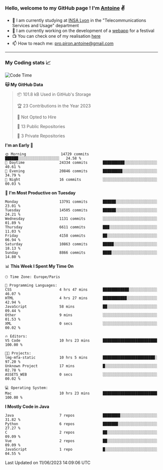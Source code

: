 ### Hello, welcome to my GitHub page ! I'm [Antoine](https://github.com/AntoinePiron) ✌️

- 🌱 I am currently studying at [INSA Lyon](https://www.insa-lyon.fr) in the "Telecommunications Services and Usage" department
- 🔭 I am currently working on the development of a [webapp](https://github.com/24HeuresINSA/Overbookd) for a festival
- 📺 You can check one of my realisation [here](https://astustc.fr)
- 📫 How to reach me: [pro.piron.antoine@gmail.com](mailto:pro.piron.antoine@gmail.com)

---

### My Coding stats 📈
<!--START_SECTION:waka-->
![Code Time](http://img.shields.io/badge/Code%20Time-149%20hrs%2024%20mins-blue)

**🐱 My GitHub Data** 

> 📦 101.8 kB Used in GitHub's Storage 
 > 
> 🏆 23 Contributions in the Year 2023
 > 
> 🚫 Not Opted to Hire
 > 
> 📜 13 Public Repositories 
 > 
> 🔑 3 Private Repositories 
 > 
**I'm an Early 🐤** 

```text
🌞 Morning                14729 commits       ██████░░░░░░░░░░░░░░░░░░░   24.58 % 
🌆 Daytime                24334 commits       ██████████░░░░░░░░░░░░░░░   40.61 % 
🌃 Evening                20846 commits       █████████░░░░░░░░░░░░░░░░   34.79 % 
🌙 Night                  16 commits          ░░░░░░░░░░░░░░░░░░░░░░░░░   00.03 % 
```
📅 **I'm Most Productive on Tuesday** 

```text
Monday                   13791 commits       ██████░░░░░░░░░░░░░░░░░░░   23.01 % 
Tuesday                  14505 commits       ██████░░░░░░░░░░░░░░░░░░░   24.21 % 
Wednesday                1131 commits        ░░░░░░░░░░░░░░░░░░░░░░░░░   01.89 % 
Thursday                 6611 commits        ███░░░░░░░░░░░░░░░░░░░░░░   11.03 % 
Friday                   4158 commits        ██░░░░░░░░░░░░░░░░░░░░░░░   06.94 % 
Saturday                 10863 commits       █████░░░░░░░░░░░░░░░░░░░░   18.13 % 
Sunday                   8866 commits        ████░░░░░░░░░░░░░░░░░░░░░   14.80 % 
```


📊 **This Week I Spent My Time On** 

```text
🕑︎ Time Zone: Europe/Paris

💬 Programming Languages: 
CSS                      4 hrs 47 mins       ████████████░░░░░░░░░░░░░   46.07 % 
HTML                     4 hrs 27 mins       ███████████░░░░░░░░░░░░░░   42.94 % 
JavaScript               58 mins             ██░░░░░░░░░░░░░░░░░░░░░░░   09.44 % 
Other                    9 mins              ░░░░░░░░░░░░░░░░░░░░░░░░░   01.53 % 
XML                      0 secs              ░░░░░░░░░░░░░░░░░░░░░░░░░   00.02 % 

🔥 Editors: 
VS Code                  10 hrs 23 mins      █████████████████████████   100.00 % 

🐱‍💻 Projects: 
lmg-mfa-static           10 hrs 5 mins       ████████████████████████░   97.20 % 
Unknown Project          17 mins             █░░░░░░░░░░░░░░░░░░░░░░░░   02.78 % 
ASSETS_WEB               0 secs              ░░░░░░░░░░░░░░░░░░░░░░░░░   00.02 % 

💻 Operating System: 
Mac                      10 hrs 23 mins      █████████████████████████   100.00 % 
```

**I Mostly Code in Java** 

```text
Java                     7 repos             ████████░░░░░░░░░░░░░░░░░   31.82 % 
Python                   6 repos             ███████░░░░░░░░░░░░░░░░░░   27.27 % 
C                        2 repos             ██░░░░░░░░░░░░░░░░░░░░░░░   09.09 % 
Vue                      2 repos             ██░░░░░░░░░░░░░░░░░░░░░░░   09.09 % 
JavaScript               1 repo              █░░░░░░░░░░░░░░░░░░░░░░░░   04.55 % 
```




 Last Updated on 11/06/2023 14:09:06 UTC
<!--END_SECTION:waka-->
